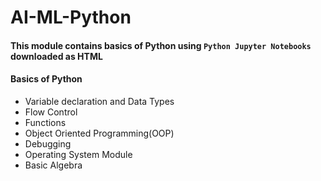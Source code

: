 # AI-ML-Python
#### This module contains basics of Python using `Python Jupyter Notebooks` downloaded as HTML
#### Basics of Python
  - Variable declaration and Data Types
  - Flow Control
  - Functions
  - Object Oriented Programming(OOP)
  - Debugging
  - Operating System Module
  - Basic Algebra
